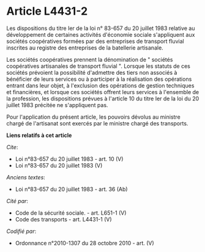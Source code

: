 # Article L4431-2

Les dispositions du titre Ier de la loi n° 83-657 du 20 juillet 1983 relative au développement de certaines activités
d'économie sociale s'appliquent aux sociétés coopératives formées par des entreprises de transport fluvial inscrites au
registre des entreprises de la batellerie artisanale. 

Les sociétés coopératives prennent la dénomination de " sociétés coopératives artisanales de transport fluvial ". Lorsque les
statuts de ces sociétés prévoient la possibilité d'admettre des tiers non associés à bénéficier de leurs services ou à
participer à la réalisation des opérations entrant dans leur objet, à l'exclusion des opérations de gestion techniques et
financières, et lorsque ces sociétés offrent leurs services à l'ensemble de la profession, les dispositions prévues à
l'article 10 du titre Ier de la loi du 20 juillet 1983 précitée ne s'appliquent pas. 

Pour l'application du présent article, les pouvoirs dévolus au ministre chargé de l'artisanat sont exercés par le ministre
chargé des transports.

**Liens relatifs à cet article**

_Cite_:

  - Loi n°83-657 du 20 juillet 1983 - art. 10 (V)
  - Loi n°83-657 du 20 juillet 1983 (V)

_Anciens textes_:

  - Loi n°83-657 du 20 juillet 1983 - art. 36 (Ab)

_Cité par_:

  - Code de la sécurité sociale. - art. L651-1 (V)
  - Code des transports - art. L4431-1 (V)

_Codifié par_:

  - Ordonnance n°2010-1307 du 28 octobre 2010 - art. (V)
